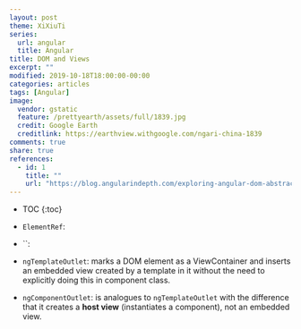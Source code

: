 ```yaml
---
layout: post
theme: XiXiuTi
series: 
  url: angular
  title: Angular
title: DOM and Views
excerpt: ""
modified: 2019-10-18T18:00:00-00:00
categories: articles
tags: [Angular]
image:
  vendor: gstatic
  feature: /prettyearth/assets/full/1839.jpg
  credit: Google Earth
  creditlink: https://earthview.withgoogle.com/ngari-china-1839
comments: true
share: true
references:
  - id: 1
    title: ""
    url: "https://blog.angularindepth.com/exploring-angular-dom-abstractions-80b3ebcfc02"
---
```


* TOC
{:toc}

* `ElementRef`: 
* ``:
* `ngTemplateOutlet`: marks a DOM element as a ViewContainer and inserts an embedded view created by a template in it without the need to explicitly doing this in component class.
* `ngComponentOutlet`: is analogues to `ngTemplateOutlet` with the difference that it creates a **host view** (instantiates a component), not an embedded view.
